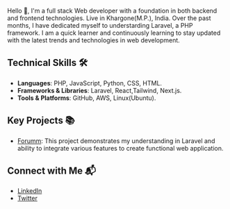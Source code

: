 Hello 👋, I'm a full stack Web developer with a foundation in both backend and frontend technologies. Live in Khargone(M.P.), India. 
Over the past months, I have dedicated myself to understarding Laravel, a PHP framework. I am a quick learner and continuously learning to stay updated with the latest trends and technologies in web development.

## Technical Skills 🛠️
- **Languages**: PHP, JavaScript, Python, CSS, HTML.
- **Frameworks & Libraries**: Laravel, React,Tailwind, Next.js.
- **Tools & Platforms**: GitHub, AWS, Linux(Ubuntu).

## Key Projects 📚
- [Forumm](https://github.com/GajendrasinghDawar/Forumm): This project demonstrates my understanding in Laravel and  ability to integrate various features to create functional web application.

## Connect with Me 📬
- [LinkedIn](https://www.linkedin.com/in/gajendrasinghdawar)
- [Twitter](https://twitter.com/Gajendrsinghdwr)




